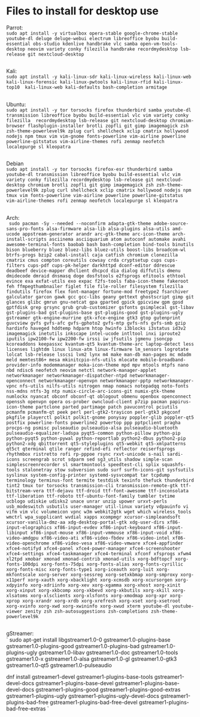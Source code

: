 # Files to install for desktop use
    
Parrot:  
`
sudo apt install -y virtualbox opera-stable google-chrome-stable youtube-dl deluge deluge-webui electrum libreoffice byobu build-essential obs-studio kdenlive handbrake vlc samba open-vm-tools-desktop neovim variety conky filezilla handbrake recordmydesktop lsb-release git nextcloud-desktop
`  
##  
  
Kali:  
`
sudo apt install -y kali-linux-sdr kali-linux-wireless kali-linux-web kali-linux-forensic kali-linux-pwtools kali-linux-rfid kali-linux-top10  kali-linux-web kali-defaults bash-completion armitage  
`  
##  
  
Ubuntu:  
`
sudo apt install -y tor torsocks firefox thunderbird samba youtube-dl transmission libreoffice byobu build-essential vlc vim variety conky filezilla  recordmydesktop lsb-release git nextcloud-desktop chromium-browser flashplugin-installer brotli zopfli git gimp imagemagick zsh zsh-theme-powerlevel9k zplug curl shellcheck xclip cmatrix hollywood nodejs npm tmux vim vim-gnome fonts-powerline vim-airline powerline powerline-gitstatus vim-airline-themes rofi zenmap neofetch localepurge sl kleopatra
`  
##  

Debian  
`
sudo apt install -y tor torsocks firefox-esr thunderbird samba youtube-dl transmission libreoffice byobu build-essential vlc vim variety conky filezilla recordmydesktop lsb-release git nextcloud-desktop chromium brotli zopfli git gimp imagemagick zsh zsh-theme-powerlevel9k zplug curl shellcheck xclip cmatrix hollywood nodejs npm tmux vim fonts-powerline vim-airline powerline powerline-gitstatus vim-airline-themes rofi zenmap neofetch localepurge sl kleopatra
`
##
  
Arch:  
` 
sudo pacman -Sy --needed --noconfirm adapta-gtk-theme adobe-source-sans-pro-fonts alsa-firmware alsa-lib alsa-plugins alsa-utils amd-ucode appstream-generator arandr arc-gtk-theme arc-icon-theme arch-install-scripts asciinema asciiquarium atom autoconf automake avahi awesome-terminal-fonts baobab bash bash-completion bind-tools binutils bison blueberry bluez bluez-libs bluez-utils boost-libs broadcom-wl btrfs-progs bzip2 cabal-install caja catfish chromium clonezilla cmatrix cmus compton coreutils cowsay crda cryptsetup cups cups-filters cups-pdf cups-pk-helper darkhttpd dconf-editor ddrescue deadbeef device-mapper dhclient dhcpcd dia dialog diffutils dmenu dmidecode dmraid dnsmasq doge dosfstools e2fsprogs efitools ethtool evince exa exfat-utils exo expac f2fs-tools faba-icon-theme fakeroot feh ffmpegthumbnailer figlet file file-roller filesystem filezilla findutils firefox flex font-manager fortune-mod freetype2 fsarchiver galculator garcon gawk gcc gcc-libs geany gettext ghostscript gimp git glances glibc gmrun gnu-netcat gpa gparted gpick gpicview gpm gpsd gptfdisk grep grsync grub grub-customizer gsfonts gsimplecal gst-libav gst-plugins-bad gst-plugins-base gst-plugins-good gst-plugins-ugly gstreamer gtk-engine-murrine gtk-xfce-engine gtk3 gtop gutenprint guvcview gvfs gvfs-afc gvfs-gphoto2 gvfs-mtp gvfs-nfs gvfs-smb gzip hardinfo haveged hddtemp hdparm htop hwinfo i3blocks i3status id3v2 imagemagick inetutils inkscape intel-ucode intltool inxi iproute2 iputils ipw2100-fw ipw2200-fw irssi iw jfsutils jgmenu jsoncpp kcoreaddons keepassxc kvantum-qt5 kvantum-theme-arc laptop-detect less licenses lightdm linux linux-atm linux-firmware lm_sensors logrotate lolcat lsb-release lsscsi lvm2 lynx m4 make man-db man-pages mc mdadm meld memtest86+ mesa mkinitcpio-nfs-utils mlocate mobile-broadband-provider-info modemmanager moka-icon-theme mpd mpv mtools mtpfs nano nbd ndisc6 neofetch neovim netctl network-manager-applet networkmanager networkmanager-dispatcher-ntpd networkmanager-openconnect networkmanager-openvpn networkmanager-pptp networkmanager-vpnc nfs-utils nilfs-utils nitrogen nmap nomacs notepadqq noto-fonts nss-mdns ntfs-3g ntp numix-circle-arc-icons-git numix-gtk-theme numlockx nyancat obconf obconf-qt oblogout obmenu openbox openconnect openssh openvpn opera os-prober owncloud-client p7zip pacman papirus-icon-theme partclone parted partimage patch pavucontrol pciutils pcmanfm pcmanfm-qt peek perl perl-gtk2-trayicon perl-gtk3 pkgconf pkgfile playerctl polkit polkit-gnome ponysay poppler-glib poppler-qt5 postfix powerline-fonts powerline2 powertop ppp pptpclient pragha procps-ng psmisc pulseaudio pulseaudio-alsa pulseaudio-bluetooth pulseaudio-equalizer-ladspa pyqt5-common python-pillow python-pip python-pyqt5 python-pywal python-reportlab python2-dbus python2-pip python2-xdg qbittorrent qt5-styleplugins qt5-webkit qt5-xmlpatterns qt5ct qterminal qtile ranger refind-efi reflector reiserfsprogs rhythmbox ristretto rofi rp-pppoe rsync rxvt-unicode s-nail sardi-icons screengrab scrot sdparm sed sg3_utils shadow simple-scan simplescreenrecorder sl smartmontools speedtest-cli splix squashfs-tools stalonetray stow subversion sudo surf surfn-icons-git sysfsutils syslinux system-config-printer systemd-sysvcompat tar tcpdump terminology terminus-font termite testdisk texinfo thefuck thunderbird tint2 tmux tor torsocks transmission-cli transmission-remote-gtk ttf-bitstream-vera ttf-dejavu ttf-droid ttf-font-awesome ttf-inconsolata ttf-liberation ttf-roboto ttf-ubuntu-font-family tumbler tvtime ucblogo udiskie udisks2 unace unrar unzip upower urxvt-perls usb_modeswitch usbutils user-manager util-linux variety vdpauinfo vi vifm vim vlc volumeicon vpnc w3m webkit2gtk wget which wireless_tools wmctrl wpa_supplicant wvdial xapps xcompmgr xcursor-simpleandsoft xcursor-vanilla-dmz-aa xdg-desktop-portal-gtk xdg-user-dirs xf86-input-elographics xf86-input-evdev xf86-input-keyboard xf86-input-libinput xf86-input-mouse xf86-input-vmmouse xf86-input-void xf86-video-amdgpu xf86-video-ati xf86-video-fbdev xf86-video-intel xf86-video-openchrome xf86-video-vesa xf86-video-vmware xfce4-appfinder xfce4-notifyd xfce4-panel xfce4-power-manager xfce4-screenshooter xfce4-settings xfce4-taskmanager xfce4-terminal xfconf xfsprogs xfwm4 xl2tpd xmobar xmonad xmonad-contrib xmonad-utils xorg-bdftopcf xorg-fonts-100dpi xorg-fonts-75dpi xorg-fonts-alias xorg-fonts-cyrillic xorg-fonts-misc xorg-fonts-type1 xorg-iceauth xorg-luit xorg-mkfontscale xorg-server xorg-sessreg xorg-setxkbmap xorg-smproxy xorg-x11perf xorg-xauth xorg-xbacklight xorg-xcmsdb xorg-xcursorgen xorg-xdpyinfo xorg-xdriinfo xorg-xev xorg-xgamma xorg-xhost xorg-xinit xorg-xinput xorg-xkbcomp xorg-xkbevd xorg-xkbutils xorg-xkill xorg-xlsatoms xorg-xlsclients xorg-xlsfonts xorg-xmodmap xorg-xpr xorg-xprop xorg-xrandr xorg-xrdb xorg-xrefresh xorg-xset xorg-xsetroot xorg-xvinfo xorg-xwd xorg-xwininfo xorg-xwud xterm youtube-dl youtube-viewer zenity zsh zsh-autosuggestions zsh-completions zsh-theme-powerlevel9k
` 
##  
  
gStreamer:  
` 
sudo apt-get install libgstreamer1.0-0 gstreamer1.0-plugins-base gstreamer1.0-plugins-good gstreamer1.0-plugins-bad gstreamer1.0-plugins-ugly gstreamer1.0-libav gstreamer1.0-doc gstreamer1.0-tools gstreamer1.0-x gstreamer1.0-alsa gstreamer1.0-gl gstreamer1.0-gtk3 gstreamer1.0-qt5 gstreamer1.0-pulseaudio

dnf install gstreamer1-devel gstreamer1-plugins-base-tools gstreamer1-devel-docs gstreamer1-plugins-base-devel gstreamer1-plugins-base-devel-docs gstreamer1-plugins-good gstreamer1-plugins-good-extras gstreamer1-plugins-ugly gstreamer1-plugins-ugly-devel-docs  gstreamer1-plugins-bad-free gstreamer1-plugins-bad-free-devel gstreamer1-plugins-bad-free-extras
` 
